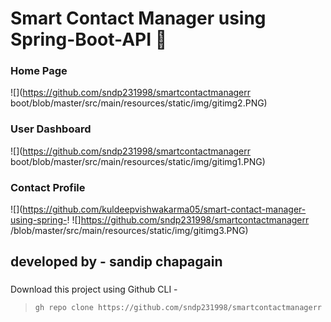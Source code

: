 # Smart Contact Manager using Spring-Boot-API :smiling_face_with_three_hearts:

### Home Page
![](https://github.com/sndp231998/smartcontactmanagerr
boot/blob/master/src/main/resources/static/img/gitimg2.PNG)


### User Dashboard
![](https://github.com/sndp231998/smartcontactmanagerr
boot/blob/master/src/main/resources/static/img/gitimg1.PNG)


### Contact Profile
![](https://github.com/kuldeepvishwakarma05/smart-contact-manager-using-spring-!
![]https://github.com/sndp231998/smartcontactmanagerr
/blob/master/src/main/resources/static/img/gitimg3.PNG)


## developed by -  sandip chapagain
  ### 
  
Download this project using Github CLI -
 > `gh repo clone https://github.com/sndp231998/smartcontactmanagerr`

